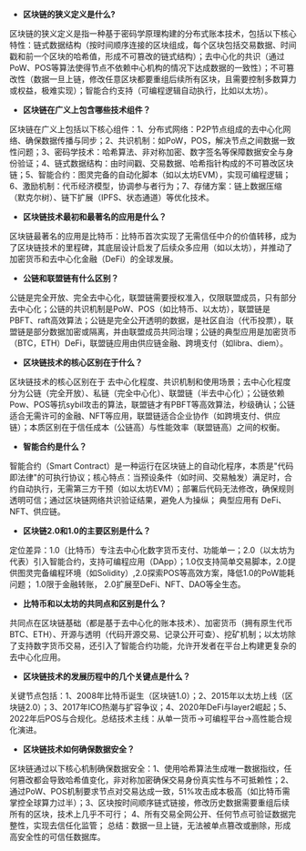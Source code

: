- **区块链的狭义定义是什么?**

区块链的狭义定义是指一种基于密码学原理构建的分布式账本技术，包括以下核心特性：链式数据结构（按时间顺序连接的区块组成，每个区块包括交易数据、时间戳和前一个区块的哈希值，形成不可篡改的链式结构）；去中心化的共识（通过PoW、POS等算法使得节点不依赖中心机构的情况下达成数据的一致性）；不可篡改性（数据一旦上链，修改任意区块都要重组后续所有区块，且需要控制多数算力或权益，极难实现）；智能合约支持（可编程逻辑自动执行，比如以太坊）。

- **区块链在广义上包含哪些技术组件？**

区块链在广义上包括以下核心组件：1、分布式网络：P2P节点组成的去中心化网络、确保数据传播与同步；2、共识机制：如PoW，POS，解决节点之间数据一致性问题；3、密码学技术：哈希算法、非对称加密、数字签名等保障数据安全与身份验证；4、链式数据结构：由时间戳、交易数据、哈希指针构成的不可篡改区块链；5、智能合约：图灵完备的自动化脚本（如以太坊EVM），实现可编程逻辑；6、激励机制：代币经济模型，协调参与者行为；7、存储方案：链上数据压缩（默克尔树）、链下扩展（IPFS、状态通道）等优化技术。

- **区块链技术最初和最著名的应用是什么？**

区块链最著名的应用是比特币：比特币首次实现了无需信任中介的价值转移，成为了区块链技术的里程碑，其底层设计启发了后续众多应用（如以太坊），并推动了加密货币和去中心化金融（DeFi）的全球发展。

- **公链和联盟链有什么区别？**

公链是完全开放、完全去中心化，联盟链需要授权准入，仅限联盟成员，只有部分去中心化；公链的共识机制是PoW、POS（如比特币、以太坊），联盟链是PBFT、raft高效算法；公链是完全公开透明的数据，是社区自治（代币投票），联盟链是部分数据加密或隔离，并由联盟成员共同治理；公链的典型应用是加密货币（BTC，ETH）DeFi，联盟链应用由供应链金融、跨境支付（如libra、diem）。

- **区块链技术的核心区别在于什么？**

区块链技术的核心区别在于 去中心化程度、共识机制和使用场景；去中心化程度分为公链（完全开放）、私链（完全中心化）、联盟链（半去中心化）；公链依赖Pow、POS等抗sybil攻击的算法，联盟链才有PBFT等高效算法，秒级确认；公链适合无需许可的金融、NFT等应用，联盟链适合企业协作（如跨境支付、供应链）；本质区别在于信任成本（公链高）与性能效率（联盟链高）之间的权衡。

- **智能合约是什么？**

智能合约（Smart Contract）是一种运行在区块链上的自动化程序，本质是"代码即法律"的可执行协议；核心特点：当预设条件（如时间、交易触发）满足时，合约自动执行，无需第三方干预（如以太坊EVM）；部署后代码无法修改，确保规则透明可信；通过区块链网络共识验证结果，避免人为操纵；  典型应用有 DeFi、NFT、供应链。

- **区块链2.0和1.0的主要区别是什么？**

定位差异：1.0（比特币）专注去中心化数字货币支付、功能单一；2.0（以太坊为代表）引入智能合约，支持可编程应用（DApp）；1.0仅支持简单交易脚本，2.0提供图灵完备编程环境（如Solidity）,2.0探索POS等高效方案，降低1.0的PoW能耗问题； 1.0限于金融转账， 2.0扩展至DeFi、NFT、DAO等全生态。

- **比特币和以太坊的共同点和区别是什么？**

共同点在区块链基础（都是基于去中心化的账本技术）、加密货币（拥有原生代币BTC、ETH）、开源与透明（代码开源交易、记录公开可查）、挖矿机制；以太坊除了支持数字货币交易，还引入了智能合约功能，允许开发者在平台上构建更复杂的去中心化应用。

- **区块链技术的发展历程中的几个关键点是什么？**

关键节点包括：1、2008年比特币诞生（区块链1.0）；2、2015年以太坊上线（区块链2.0）；3、2017年ICO热潮与扩容争议；4、2020年DeFi与layer2崛起；5、2022年后POS与合规化。总结技术主线：从单一货币->可编程平台->高性能合规化演进。

- **区块链技术如何确保数据安全？**

区块链通过以下核心机制确保数据安全：1、使用哈希算法生成唯一数据指纹，任何篡改都会导致哈希值变化，非对称加密确保交易身份真实性与不可抵赖性；2、通过PoW、POS机制要求节点对交易达成一致，51%攻击成本极高（如比特币需掌控全球算力过半）；3、区块按时间顺序链式链接，修改历史数据需要重组后续所有的区块，技术上几乎不可行； 4、所有交易全网公开、任何节点可验证数据完整性，实现去信任化监管；  总结：数据一旦上链，无法被单点篡改或删除，形成高安全性的可信任数据库。






